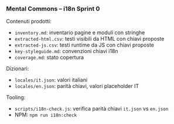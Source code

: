 ### Mental Commons – i18n Sprint 0

Contenuti prodotti:
- `inventory.md`: inventario pagine e moduli con stringhe
- `extracted-html.csv`: testi visibili da HTML con chiavi proposte
- `extracted-js.csv`: testi runtime da JS con chiavi proposte
- `key-styleguide.md`: convenzioni chiavi i18n
- `coverage.md`: stato copertura

Dizionari:
- `locales/it.json`: valori italiani
- `locales/en.json`: parità chiavi, valori placeholder IT

Tooling:
- `scripts/i18n-check.js`: verifica parità chiavi `it.json` vs `en.json`
- NPM: `npm run i18n:check`
